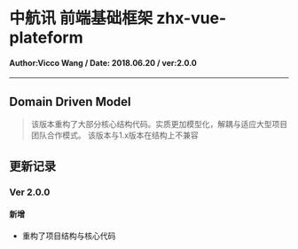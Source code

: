 # 中航讯 前端基础框架 zhx-vue-plateform
#### Author:Vicco Wang / Date: 2018.06.20 / ver:2.0.0
---

## Domain Driven Model
> 该版本重构了大部分核心结构代码。实质更加模型化，解耦与适应大型项目团队合作模式。
> 该版本与1.x版本在结构上不兼容

## 更新记录

### Ver 2.0.0
#### 新增
- 重构了项目结构与核心代码
